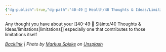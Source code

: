 ```yaml
---
{"dg-publish":true,"dg-path":"40-49 🔅 Health/40 Thoughts & Ideas/Limiting Beliefs.md","permalink":"/40-49-health/40-thoughts-and-ideas/limiting-beliefs/","title":"limiting beliefs","noteIcon":"","created":"2023-07-10T13:24:34"}
---
```



Any thought you have about your [[40-49 🔅 Sláinte/40 Thoughts & Ideas/limitations\|limitations]] especially one that contributes to those limitations itself

*[Backlink](https://unsplash.com/photos/dMh1A35w_BE) | Photo by [Markus Spiske](https://unsplash.com/@markusspiske?utm_source=Obsidian%20Image%20Inserter%20Plugin&utm_medium=referral) on [Unsplash](https://unsplash.com/?utm_source=Obsidian%20Image%20Inserter%20Plugin&utm_medium=referral)*
